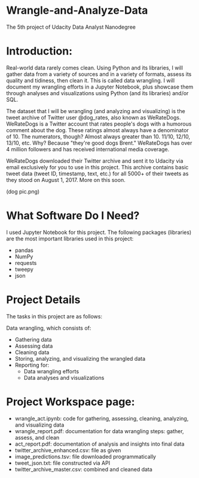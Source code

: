# Wrangle-and-Analyze-Data
The 5th project of Udacity Data Analyst Nanodegree



# Introduction:
Real-world data rarely comes clean. Using Python and its libraries, I will gather data from a variety of sources and in a variety of formats, assess its quality and tidiness, then clean it. This is called data wrangling. I will document my wrangling efforts in a Jupyter Notebook, plus showcase them through analyses and visualizations using Python (and its libraries) and/or SQL.

The dataset that I will be wrangling (and analyzing and visualizing) is the tweet archive of Twitter user @dog_rates, also known as WeRateDogs. WeRateDogs is a Twitter account that rates people's dogs with a humorous comment about the dog. These ratings almost always have a denominator of 10. The numerators, though? Almost always greater than 10. 11/10, 12/10, 13/10, etc. Why? Because "they're good dogs Brent." WeRateDogs has over 4 million followers and has received international media coverage.

WeRateDogs downloaded their Twitter archive and sent it to Udacity via email exclusively for you to use in this project. This archive contains basic tweet data (tweet ID, timestamp, text, etc.) for all 5000+ of their tweets as they stood on August 1, 2017. More on this soon.

(dog pic.png)

# What Software Do I Need?
I used Jupyter Notebook for this project. The following packages (libraries) are the most important libraries used in this project:

* pandas
* NumPy
* requests
* tweepy
* json

# Project Details
The tasks in this project are as follows:

Data wrangling, which consists of:

* Gathering data
* Assessing data
* Cleaning data
* Storing, analyzing, and visualizing the wrangled data
* Reporting for:
  * Data wrangling efforts
  * Data analyses and visualizations


# Project Workspace page:
* wrangle_act.ipynb: code for gathering, assessing, cleaning, analyzing, and visualizing data
* wrangle_report.pdf: documentation for data wrangling steps: gather, assess, and clean
* act_report.pdf: documentation of analysis and insights into final data
* twitter_archive_enhanced.csv: file as given
* image_predictions.tsv: file downloaded programmatically
* tweet_json.txt: file constructed via API
* twitter_archive_master.csv: combined and cleaned data
